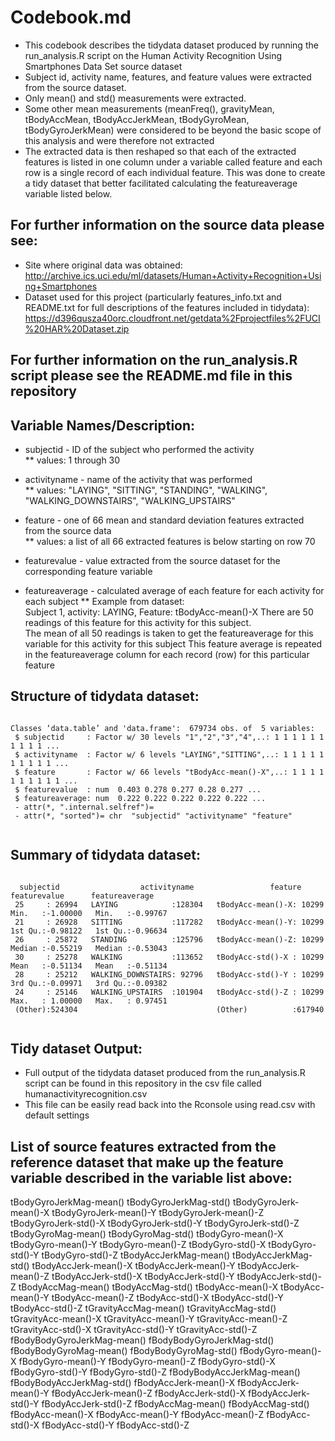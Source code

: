 # Codebook.md


* This codebook describes the tidydata dataset produced by running the run_analysis.R script on the Human Activity Recognition Using Smartphones Data Set source dataset
* Subject id, activity name, features, and feature values were extracted from the source dataset.  
* Only mean() and std() measurements were extracted.  
* Some other mean measurements (meanFreq(), gravityMean, tBodyAccMean, tBodyAccJerkMean, tBodyGyroMean, tBodyGyroJerkMean) 
were considered to be beyond the basic scope of this analysis and were therefore not extracted
* The extracted data is then reshaped so that each of the extracted features is listed in one column under a variable called feature and each row is a single record of
each individual feature.  This was done to create a tidy dataset that better facilitated calculating the featureaverage variable listed below.


## For further information on the source data please see:
* Site where original data was obtained:
	http://archive.ics.uci.edu/ml/datasets/Human+Activity+Recognition+Using+Smartphones
* Dataset used for this project (particularly features_info.txt and README.txt for full descriptions of the features included in tidydata):
	https://d396qusza40orc.cloudfront.net/getdata%2Fprojectfiles%2FUCI%20HAR%20Dataset.zip


## For further information on the run_analysis.R script please see the README.md file in this repository


## Variable Names/Description:
* subjectid        - ID of the subject who performed the activity                                    
	** values: 1 through 30
					
* activityname     - name of the activity that was performed                                         
	** values: "LAYING", "SITTING", "STANDING", "WALKING", "WALKING_DOWNSTAIRS", "WALKING_UPSTAIRS"
					
* feature          - one of 66 mean and standard deviation features extracted from the source data   
	** values: a list of all 66 extracted features is below starting on row 70
					
* featurevalue     - value extracted from the source dataset for the corresponding feature variable

* featureaverage   - calculated average of each feature for each activity for each subject
	** Example from dataset:  
	Subject 1, activity: LAYING, Feature: tBodyAcc-mean()-X
	There are 50 readings of this feature for this activity for this subject.  
	The mean of all 50 readings is taken to get the featureaverage for this variable for this activity for this subject
	This feature average is repeated in the featureaverage column for each record (row) for this particular feature


## Structure of tidydata dataset:

<pre><code>
Classes ‘data.table’ and 'data.frame':	679734 obs. of  5 variables:
 $ subjectid     : Factor w/ 30 levels "1","2","3","4",..: 1 1 1 1 1 1 1 1 1 1 ...
 $ activityname  : Factor w/ 6 levels "LAYING","SITTING",..: 1 1 1 1 1 1 1 1 1 1 ...
 $ feature       : Factor w/ 66 levels "tBodyAcc-mean()-X",..: 1 1 1 1 1 1 1 1 1 1 ...
 $ featurevalue  : num  0.403 0.278 0.277 0.28 0.277 ...
 $ featureaverage: num  0.222 0.222 0.222 0.222 0.222 ...
 - attr(*, ".internal.selfref")=<externalptr> 
 - attr(*, "sorted")= chr  "subjectid" "activityname" "feature"
 </code></pre>
 
 
## Summary of tidydata dataset:
<pre><code>
  subjectid                  activityname                 feature        featurevalue      featureaverage    
 25     : 26994   LAYING            :128304   tBodyAcc-mean()-X: 10299   Min.   :-1.00000   Min.   :-0.99767  
 21     : 26928   SITTING           :117282   tBodyAcc-mean()-Y: 10299   1st Qu.:-0.98122   1st Qu.:-0.96634  
 26     : 25872   STANDING          :125796   tBodyAcc-mean()-Z: 10299   Median :-0.55219   Median :-0.53043  
 30     : 25278   WALKING           :113652   tBodyAcc-std()-X : 10299   Mean   :-0.51134   Mean   :-0.51134  
 28     : 25212   WALKING_DOWNSTAIRS: 92796   tBodyAcc-std()-Y : 10299   3rd Qu.:-0.09971   3rd Qu.:-0.09382  
 24     : 25146   WALKING_UPSTAIRS  :101904   tBodyAcc-std()-Z : 10299   Max.   : 1.00000   Max.   : 0.97451  
 (Other):524304                               (Other)          :617940                                        
 </code></pre>
 
## Tidy dataset Output:
* Full output of the tidydata dataset produced from the run_analysis.R script can be found in this repository in the csv file called humanactivityrecognition.csv
* This file can be easily read back into the Rconsole using read.csv with default settings


## List of source features extracted from the reference dataset that make up the feature variable described in the variable list above:
tBodyGyroJerkMag-mean()
tBodyGyroJerkMag-std()
tBodyGyroJerk-mean()-X
tBodyGyroJerk-mean()-Y
tBodyGyroJerk-mean()-Z
tBodyGyroJerk-std()-X
tBodyGyroJerk-std()-Y
tBodyGyroJerk-std()-Z
tBodyGyroMag-mean()
tBodyGyroMag-std()
tBodyGyro-mean()-X
tBodyGyro-mean()-Y
tBodyGyro-mean()-Z
tBodyGyro-std()-X
tBodyGyro-std()-Y
tBodyGyro-std()-Z
tBodyAccJerkMag-mean()
tBodyAccJerkMag-std()
tBodyAccJerk-mean()-X
tBodyAccJerk-mean()-Y
tBodyAccJerk-mean()-Z
tBodyAccJerk-std()-X
tBodyAccJerk-std()-Y
tBodyAccJerk-std()-Z
tBodyAccMag-mean()
tBodyAccMag-std()
tBodyAcc-mean()-X
tBodyAcc-mean()-Y
tBodyAcc-mean()-Z
tBodyAcc-std()-X
tBodyAcc-std()-Y
tBodyAcc-std()-Z
tGravityAccMag-mean()
tGravityAccMag-std()
tGravityAcc-mean()-X
tGravityAcc-mean()-Y
tGravityAcc-mean()-Z
tGravityAcc-std()-X
tGravityAcc-std()-Y
tGravityAcc-std()-Z
fBodyBodyGyroJerkMag-mean()
fBodyBodyGyroJerkMag-std()
fBodyBodyGyroMag-mean()
fBodyBodyGyroMag-std()
fBodyGyro-mean()-X
fBodyGyro-mean()-Y
fBodyGyro-mean()-Z
fBodyGyro-std()-X
fBodyGyro-std()-Y
fBodyGyro-std()-Z
fBodyBodyAccJerkMag-mean()
fBodyBodyAccJerkMag-std()
fBodyAccJerk-mean()-X
fBodyAccJerk-mean()-Y
fBodyAccJerk-mean()-Z
fBodyAccJerk-std()-X
fBodyAccJerk-std()-Y
fBodyAccJerk-std()-Z
fBodyAccMag-mean()
fBodyAccMag-std()
fBodyAcc-mean()-X
fBodyAcc-mean()-Y
fBodyAcc-mean()-Z
fBodyAcc-std()-X
fBodyAcc-std()-Y
fBodyAcc-std()-Z
